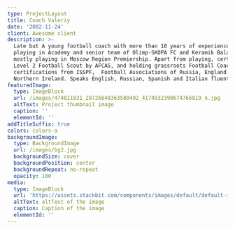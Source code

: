 ```yaml
---
type: ProjectLayout
title: Coach Valeriy
date: '2002-11-24'
client: Awesome client
description: >-
  Late but A young football coach with more than 10 years of experience of
  playing in Academy and senior team of Olimp-SKOPA FC and Keramik Balashikha,
  mostly playing in Moscow Region Premiership. Apart from playing, certified as
  Level 2 Football Scout by AFCAS, and holding grassroots Football Coaching
  certifications from ISSPF,  Football Associations of Russia, England and
  Northern Ireland. Speaks English, Russian, Spanish and Italian fluently
featuredImage:
  type: ImageBlock
  url: /images/474811831_28726848363580492_4174932390674766819_n.jpg
  altText: Project thumbnail image
  caption: ''
  elementId: ''
addTitleSuffix: true
colors: colors-a
backgroundImage:
  type: BackgroundImage
  url: /images/bg2.jpg
  backgroundSize: cover
  backgroundPosition: center
  backgroundRepeat: no-repeat
  opacity: 100
media:
  type: ImageBlock
  url: 'https://assets.stackbit.com/components/images/default/default-image.png'
  altText: altText of the image
  caption: Caption of the image
  elementId: ''
---
```

